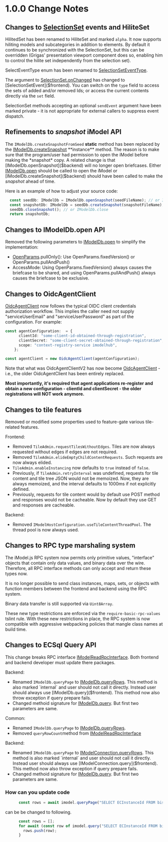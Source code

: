 # 1.0.0 Change Notes

## Changes to [SelectionSet]($frontend) events and HiliteSet

HilitedSet has been renamed to HiliteSet and marked `alpha`. It now supports hiliting models and subcategories in addition to elements. By default it continues to be synchronized with the SelectionSet, but this can be overridden (Grigas' presentation viewport component does so, enabling him to control the hilite set independently from the selection set).

SelectEventType enum has been renamed to [SelectionSetEventType]($frontend).

The argument to [SelectionSet.onChanged]($frontend) has changed to [SelectionSetEvent]($frontend). You can switch on the `type` field to access the sets of added and/or removed Ids; or access the current contents directly via the `set` field.

SelectionSet methods accepting an optional `sendEvent` argument have been marked private - it is not appropriate for external callers to suppress event dispatch.

## Refinements to *snapshot* iModel API

The `IModelDb.createSnapshotFromSeed` **static** method has been replaced by the [IModelDb.createSnapshot]($backend) **instance** method.
The reason is to make sure that the program/user had permission to open the iModel before making the *snapshot* copy.
A related change is that [IModelDb.openSnapshot]($backend) will no longer open briefcases.
Either [IModelDb.open]($backend) should be called to open the iModel or [IModelDb.createSnapshot]($backend) should have been called to make the *snapshot* ahead of time.

Here is an example of how to adjust your source code:

```ts
  const seedDb: IModelDb = IModelDb.openSnapshot(seedFileName); // or IModelDb.open
  const snapshotDb: IModelDb = seedDb.createSnapshot(snapshotFileName);
  seedDb.closeSnapshot(); // or IModelDb.close
  return snapshotDb;
```

## Changes to IModelDb.open API

Removed the following parameters to [IModelDb.open]($backend) to simplify the implementation:
* [OpenParams]($backend).pullOnly(): Use OpenParams.fixedVersion() or OpenParams.pullAndPush()
* AccessMode: Using OpenParams.fixedVersion() always causes the briefcase to be shared, and using OpenParams.pullAndPush() always causes the briefcase to be exclusive.

## Changes to OidcAgentClient

[OidcAgentClient]($clients-backend) now follows the typical OIDC client credentials authorization workflow. This implies the caller need not supply "serviceUserEmail" and "serviceUserPassword" as part of the configuration. For example:

```ts
const agentConfiguration:  = {
      clientId: "some-client-id-obtained-through-registration",
      clientSecret: "some-client-secret-obtained-through-registration",
      scope: "context-registry-service imodelhub",
    };

const agentClient = new OidcAgentClient(agentConfiguration);
```

Note that what was OidcAgentClientV2 has now become [OidcAgentClient]($clients-backend) - i.e., the older OidcAgentClient has been entirely replaced.

**Most importantly, it's required that agent applications re-register and obtain a new configuration - clientId and clientSecret - the older registrations will NOT work anymore.**

## Changes to tile features

Removed or modified some properties used to feature-gate various tile-related features.

Frontend:
  * Removed `TileAdmin.requestTilesWithoutEdges`. Tiles are now always requested without edges if edges are not required.
  * Removed `TileAdmin.elideEmptyChildContentRequests`. Such requests are now always elided.
  * `TileAdmin.enableInstancing` now defaults to `true` instead of `false`.
  * Previously, if `TileAdmin.retryInterval` was undefined, requests for tile content and tile tree JSON would not be memoized. Now, they are always memoized, and the interval defaults to 1000ms if not explicitly defined.
  * Previously, requests for tile content would by default use POST method and responses would not be cacheable. Now by default they use GET and responses are cacheable.

Backend:
  * Removed `IModelHostConfiguration.useTileContentThreadPool`. The thread pool is now always used.

## Changes to RPC type marshaling system

The iModel.js RPC system now permits only primitive values, "interface" objects that contain only data values, and binary data over the wire. Therefore, all RPC interface methods can only accept and return these types now.

It is no longer possible to send class instances, maps, sets, or objects with function members between the frontend and backend using the RPC system.

Binary data transfer is still supported via `Uint8Array`.

These new type restrictions are enforced via the `require-basic-rpc-values` tslint rule. With these new restrictions in place, the RPC system is now compatible with aggressive webpacking policies that mangle class names at build time.


## Changes to ECSql Query API

This change breaks RPC interface [IModelReadRpcInterface]($common). Both frontend and backend developer must update there packages.

Backend:
  * Renamed `IModelDb.queryPage` to [IModelDb.queryRows]($backend). This method is also marked `internal` and user should not call it directly. Instead user should always use [IModelDb.query]($frontend). This method now also throw exception if query prepare fails.
  * Changed methoid signature for [IModelDb.query]($backend). But first two parameters are same.

Common:
  * Renamed `IModelDb.queryPage` to [IModelDb.queryRows]($common).
  * Removed `queryRowCount`method from [IModelReadRpcInterface]($common)

Backend:
  * Renamed `IModelDb.queryPage` to [IModelConnection.queryRows]($frontend). This method is also marked `internal` and user should not call it directly. Instead user should always use [IModelConnection.query]($frontend). This method now also throw exception if query prepare fails.
  * Changed methoid signature for [IModelDb.query]($backend). But first two parameters are same.

### How can you update code
```ts
      const rows = await imodel.queryPage("SELECT ECInstanceId FROM bis.Element LIMIT 1");
```
  can be be changed to following.
```ts
      const rows = [];
      for await (const row of imodel.query("SELECT ECInstanceId FROM bis.Element LIMIT 1")) {
        rows.push(row);
      }
```
